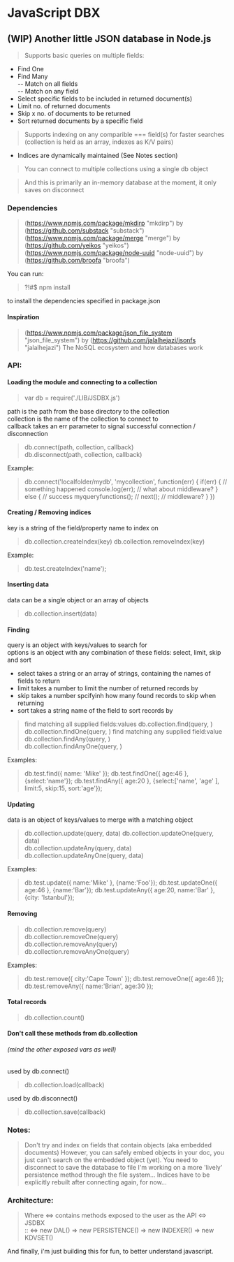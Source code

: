# JavaScript DBX
## (WIP) Another little JSON database in Node.js

> Supports basic queries on multiple fields:  
  - Find One  
  - Find Many  
  -- Match on all fields  
  -- Match on any field
  - Select specific fields to be included in returned document(s)
  - Limit no. of returned documents
  - Skip x no. of documents to be returned
  - Sort returned documents by a specific field

> Supports indexing on any comparible === field(s) for faster searches (collection is held as an array, indexes as K/V pairs)
  - Indices are dynamically maintained (See Notes section)

> You can connect to multiple collections using a single db object

> And this is primarily an in-memory database at the moment, it only saves on disconnect

### Dependencies

> (https://www.npmjs.com/package/mkdirp "mkdirp") by (https://github.com/substack "substack")
> (https://www.npmjs.com/package/merge "merge") by (https://github.com/yeikos "yeikos")
> (https://www.npmjs.com/package/node-uuid "node-uuid") by (https://github.com/broofa "broofa")

You can run:
> ?!#$ npm install

to install the dependencies specified in package.json

#### Inspiration
> (https://www.npmjs.com/package/json_file_system "json_file_system") by    (https://github.com/jalalhejazi/jsonfs "jalalhejazi")
> The NoSQL ecosystem and how databases work

### API:

#### Loading the module and connecting to a collection

> var db = require('./LIB/JSDBX.js')

path is the path from the base directory to the collection  
collection is the name of the collection to connect to  
callback takes an err parameter to signal successful connection / disconnection
> db.connect(path, collection, callback)  
> db.disconnect(path, collection, callback)

Example:
> db.connect('localfolder/mydb', 'mycollection', function(err) {
>     if(err) { // something happened
>         console.log(err); // what about middleware?
>     } else { // success
>          myqueryfunctions(); // next(); // middleware?
>     }
> })

#### Creating / Removing indices
key is a string of the field/property name to index on
> db.collection.createIndex(key)
> db.collection.removeIndex(key)

Example:
> db.test.createIndex('name');

#### Inserting data
data can be a single object or an array of objects
> db.collection.insert(data)

#### Finding
query is an object with keys/values to search for  
options is an object with any combination of these fields: select, limit, skip and sort
- select takes a string or an array of strings, containing the names of fields to return
- limit takes a number to limit the number of returned records by
- skip takes a number spcifyinh how many found records to skip when returning
- sort takes a string name of the field to sort records by
> find matching all supplied fields:values
> db.collection.find(query, <options>)  
> db.collection.findOne(query, <options>)
> find matching any supplied field:value
> db.collection.findAny(query, <options>)  
> db.collection.findAnyOne(query, <options>)

Examples:
> db.test.find({ name: 'Mike' });
> db.test.findOne({ age:46 }, {select:'name'});
> db.test.findAny({ age:20 }, {select:['name', 'age' ], limit:5, skip:15, sort:'age'});

#### Updating
data is an object of keys/values to merge with a matching object
> db.collection.update(query, data)
> db.collection.updateOne(query, data)  
> db.collection.updateAny(query, data)  
> db.collection.updateAnyOne(query, data)  

Examples:
> db.test.update({ name:'Mike' }, {name:'Foo'});
> db.test.updateOne({ age:46 }, {name:'Bar'});
> db.test.updateAny({ age:20, name:'Bar' }, {city: 'Istanbul'});

#### Removing
> db.collection.remove(query)  
> db.collection.removeOne(query)  
> db.collection.removeAny(query)  
> db.collection.removeAnyOne(query)  

Examples:
> db.test.remove({ city:'Cape Town' });
> db.test.removeOne({ age:46 });
> db.test.removeAny({ name:'Brian', age:30 });

#### Total records
> db.collection.count()  

#### Don't call these methods from db.collection
###### (mind the other exposed vars as well)
used by db.connect()  
> db.collection.load(callback)  

used by db.disconnect()  
> db.collection.save(callback)  

### Notes:
> Don't try and index on fields that contain objects (aka embedded documents)
> However, you can safely embed objects in your doc, you just can't search on the embedded object (yet).
> You need to disconnect to save the database to file
> I'm working on a more 'lively' persistence method through the file system...
> Indices have to be explicitly rebuilt after connecting again, for now...

### Architecture:
> Where <=> contains methods exposed to the user as the API
> <=> JSDBX  
>     :: <=> new DAL() => new PERSISTENCE() => new INDEXER() => new KDVSET()  

And finally, i'm just building this for fun, to better understand javascript.
